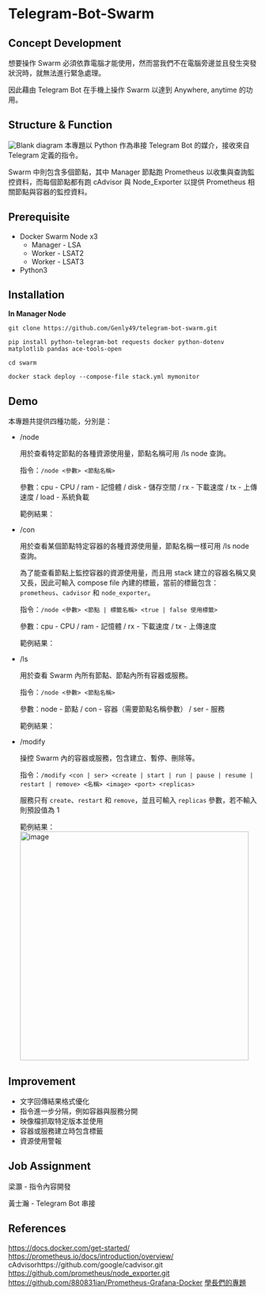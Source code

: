 # Telegram-Bot-Swarm
## Concept Development
想要操作 Swarm 必須依靠電腦才能使用，然而當我們不在電腦旁邊並且發生突發狀況時，就無法進行緊急處理。

因此藉由 Telegram Bot 在手機上操作 Swarm 以達到 Anywhere, anytime 的功用。

## Structure & Function
![Blank diagram](https://github.com/user-attachments/assets/14af925c-7a40-458e-a007-a916e35fb121)
本專題以 Python 作為串接 Telegram Bot 的媒介，接收來自 Telegram 定義的指令。

Swarm 中則包含多個節點，其中 Manager 節點跑 Prometheus 以收集與查詢監控資料，而每個節點都有跑 cAdvisor 與 Node_Exporter 以提供 Prometheus 相關節點與容器的監控資料。

## Prerequisite
* Docker Swarm Node x3
  * Manager - LSA
  * Worker - LSAT2
  * Worker - LSAT3
* Python3

## Installation
**In Manager Node**

`git clone https://github.com/Genly49/telegram-bot-swarm.git`

`pip install python-telegram-bot requests docker python-dotenv matplotlib pandas ace-tools-open`

`cd swarm`

`docker stack deploy --compose-file stack.yml mymonitor`

## Demo
本專題共提供四種功能，分別是：
* /node
  
  用於查看特定節點的各種資源使用量，節點名稱可用 /ls node 查詢。
  
  指令：`/node <參數> <節點名稱>`
  
  參數：cpu - CPU / ram - 記憶體 / disk - 儲存空間 / rx - 下載速度 / tx - 上傳速度 / load - 系統負載
  
  範例結果：

* /con
  
  用於查看某個節點特定容器的各種資源使用量，節點名稱一樣可用 /ls node 查詢。
  
  為了能查看節點上監控容器的資源使用量，而且用 stack 建立的容器名稱又臭又長，因此可輸入 compose file 內建的標籤，當前的標籤包含：`prometheus`、`cadvisor` 和 `node_exporter`。
  
  指令：`/node <參數> <節點 | 標籤名稱> <true | false 使用標籤>`
  
  參數：cpu - CPU / ram - 記憶體 / rx - 下載速度 / tx - 上傳速度
  
  範例結果：

* /ls
  
  用於查看 Swarm 內所有節點、節點內所有容器或服務。
  
  指令：`/node <參數> <節點名稱>`
  
  參數：node - 節點 / con - 容器（需要節點名稱參數） / ser - 服務
  
  範例結果：

* /modify
  
  操控 Swarm 內的容器或服務，包含建立、暫停、刪除等。
  
  指令：`/modify <con | ser> <create | start | run | pause | resume | restart | remove> <名稱> <image> <port> <replicas>`
  
  服務只有 `create`、`restart` 和 `remove`，並且可輸入 `replicas` 參數，若不輸入則預設值為 1
  
  範例結果：<img width="462" alt="image" src="https://github.com/user-attachments/assets/8d52e095-1200-41ca-8df2-9a720867d7c6" />


## Improvement
* 文字回傳結果格式優化
* 指令進一步分隔，例如容器與服務分開
* 映像檔抓取特定版本並使用
* 容器或服務建立時包含標籤
* 資源使用警報

## Job Assignment
梁灝 - 指令內容開發

黃士瀚 - Telegram Bot 串接

## References
https://docs.docker.com/get-started/
https://prometheus.io/docs/introduction/overview/
cAdvisorhttps://github.com/google/cadvisor.git
https://github.com/prometheus/node_exporter.git
https://github.com/880831ian/Prometheus-Grafana-Docker
[學長們的專題](https://github.com/NCNU-OpenSource/K8s-Telegram-Bot.git)
